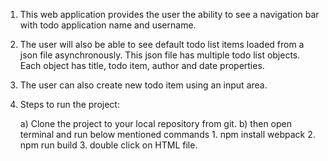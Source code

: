 1. This web application provides the user the ability to see a navigation bar with todo application name and username.

2. The user will also be able to see default todo list items loaded from a json file asynchronously. This json file has multiple todo list objects. Each object has title, todo item, author and date properties.


3. The user can also create new todo item using an input area. 

4. Steps to run the project:

    a) Clone the project to your local repository from git.
    b) then open terminal and run below mentioned commands
        1. npm install webpack
        2. npm run build
        3. double click on HTML file.